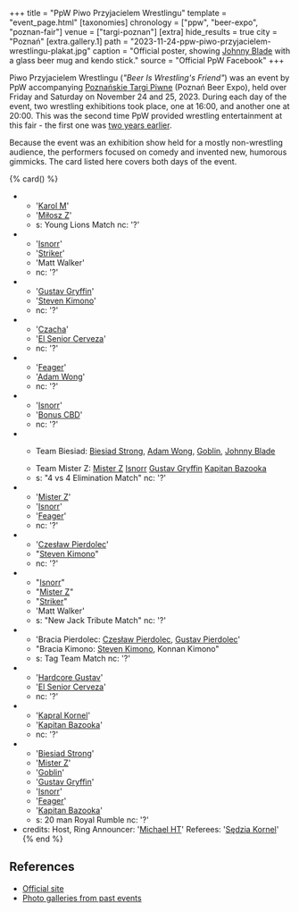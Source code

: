+++
title = "PpW Piwo Przyjacielem Wrestlingu"
template = "event_page.html"
[taxonomies]
chronology = ["ppw", "beer-expo", "poznan-fair"]
venue = ["targi-poznan"]
[extra]
hide_results = true
city = "Poznań"
[extra.gallery.1]
path = "2023-11-24-ppw-piwo-przyjacielem-wrestlingu-plakat.jpg"
caption = "Official poster, showing [Johnny Blade](@/w/johnny-blade.md) with a glass beer mug and kendo stick."
source = "Official PpW Facebook"
+++

Piwo Przyjacielem Wrestlingu (_"Beer Is Wrestling's Friend"_) was an event by PpW accompanying [Poznańskie Targi Piwne][ptp] (Poznań Beer Expo), held over Friday and Saturday on November 24 and 25, 2023. During each day of the event, two wrestling exhibitions took place, one at 16:00, and another one at 20:00. This was the second time PpW provided wrestling entertainment at this fair - the first one was [two years earlier](@/e/ppw/2021-07-30-ppw-poznan-supershow.md).

Because the event was an exhibition show held for a mostly non-wrestling audience, the performers focused on comedy and invented new, humorous gimmicks. The card listed here covers both days of the event.

{% card() %}
- - '[Karol M](@/w/goblin.md)'
  - '[Miłosz Z](@/w/mister-z.md)'
  - s: Young Lions Match
    nc: '?'
- - '[Isnorr](@/w/isnorr.md)'
  - '[Striker](@/w/royal-striker.md)'
  - 'Matt Walker'
  - nc: '?'
- - '[Gustav Gryffin](@/w/gustav-gryffin.md)'
  - '[Steven Kimono](@/w/biesiad.md)'
  - nc: '?'
- - '[Czacha](@/w/johnny-blade.md)'
  - '[El Senior Cerveza](@/w/goblin.md)'
  - nc: '?'
- - '[Feager](@/w/feager.md)'
  - '[Adam Wong](@/w/adam-wong.md)'
  - nc: '?'
- - '[Isnorr](@/w/isnorr.md)'
  - '[Bonus CBD](@/w/gabriel-queen.md)'
  - nc: '?'
- - >
    Team Biesiad:
    [Biesiad Strong](@/w/biesiad.md),
    [Adam Wong](@/w/adam-wong.md),
    [Goblin](@/w/goblin.md),
    [Johnny Blade](@/w/johnny-blade.md)
  - >
    Team Mister Z:
    [Mister Z](@/w/mister-z.md)
    [Isnorr](@/w/isnorr.md)
    [Gustav Gryffin](@/w/gustav-gryffin.md)
    [Kapitan Bazooka](@/w/kapitan-bazooka.md)
  - s: "4 vs 4 Elimination Match"
    nc: '?'
- - '[Mister Z](@/w/mister-z.md)'
  - '[Isnorr](@/w/isnorr.md)'
  - '[Feager](@/w/feager.md)'
  - nc: '?'
- - '[Czesław Pierdolec](@/w/kapitan-bazooka.md)'
  - "[Steven Kimono](@/w/biesiad.md)"
  - nc: '?'
- - "[Isnorr](@/w/isnorr.md)"
  - "[Mister Z](@/w/mister-z.md)"
  - "[Striker](@/w/royal-striker.md)"
  - 'Matt Walker'
  - s: "New Jack Tribute Match"
    nc: '?'
- - 'Bracia Pierdolec: [Czesław Pierdolec](@/w/kapitan-bazooka.md), [Gustav Pierdolec](@/w/gustav-gryffin.md)'
  - "Bracia Kimono: [Steven Kimono](@/w/biesiad.md), Konnan Kimono"
  - s: Tag Team Match
    nc: '?'
- - '[Hardcore Gustav](@/w/gustav-gryffin.md)'
  - '[El Senior Cerveza](@/w/goblin.md)'
  - nc: '?'
- - '[Kapral Kornel](@/w/sedzia-kornel.md)'
  - '[Kapitan Bazooka](@/w/kapitan-bazooka.md)'
  - nc: '?'
- - '[Biesiad Strong](@/w/biesiad.md)'
  - '[Mister Z](@/w/mister-z.md)'
  - '[Goblin](@/w/goblin.md)'
  - '[Gustav Gryffin](@/w/gustav-gryffin.md)'
  - '[Isnorr](@/w/isnorr.md)'
  - '[Feager](@/w/feager.md)'
  - '[Kapitan Bazooka](@/w/kapitan-bazooka.md)'
  - s: 20 man Royal Rumble
    nc: '?'
- credits:
    Host, Ring Announcer: '[Michael HT](@/w/michael-ht.md)'
    Referees: '[Sędzia Kornel](@/w/sedzia-kornel.md)'
{% end %}

## References

* [Official site][ptp]
* [Photo galleries from past events](https://targipiwne.pl/galeria/)

[ptp]: https://targipiwne.pl
